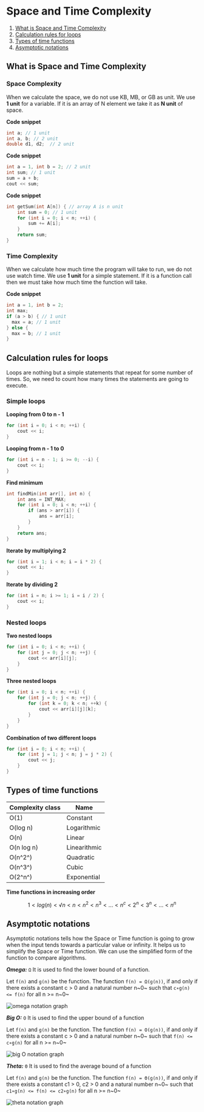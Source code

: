 # Space and Time Complexity


1. [What is Space and Time Complexity](#what-is-space-and-time-complexity)
2. [Calculation rules for loops](#calculation-rules-for-loops)
3. [Types of time functions](#types-of-time-functions)
4. [Asymptotic notations](#asymptotic-notations)
 
## What is Space and Time Complexity

### Space Complexity
When we calculate the space, we do not use KB, MB, or GB as unit.
We use **1 unit** for a variable. If it is an array of N element we take it as **N unit** of space.

**Code snippet**
```cpp
int a; // 1 unit
int a, b; // 2 unit
double d1, d2;  // 2 unit
```

**Code snippet**
```cpp
int a = 1, int b = 2; // 2 unit
int sum; // 1 unit
sum = a + b;
cout << sum;
```
**Code snippet**
```cpp
int getSum(int A[n]) { // array A is n unit
    int sum = 0; // 1 unit
    for (int i = 0; i < n; ++i) {
        sum += A[i];
    }
    return sum;
}
```

### Time Complexity
When we calculate how much time the program will take to run, we do not use watch time.
We use **1 unit** for a simple statement. If it is a function call then we must take how much time the function will take.

**Code snippet**
```cpp
int a = 1, int b = 2;
int max;
if (a > b) { // 1 unit
  max = a; // 1 unit
} else {
  max = b; // 1 unit
}
```


## Calculation rules for loops

Loops are nothing but a simple statements that repeat for some number of times. So, we need to count how many times the statements are going to execute.

### Simple loops

**Looping from 0 to n - 1**
```cpp
for (int i = 0; i < n; ++i) {
	cout << i;
}
```

**Looping from n - 1 to 0**
```cpp
for (int i = n - 1; i >= 0; --i) {
	cout << i;
}
```

**Find minimum**
```cpp
int findMin(int arr[], int n) {
	int ans = INT_MAX;
	for (int i = 0; i < n; ++i) {
		if (ans > arr[i]) {
			ans = arr[i];
		}
	}
	return ans;
}
```

**Iterate by multiplying 2**
```cpp
for (int i = 1; i < n; i = i * 2) {
	cout << i;
}
```

**Iterate by dividing 2**
```cpp
for (int i = n; i >= 1; i = i / 2) {
	cout << i;
}
```

### Nested loops

**Two nested loops**
```cpp
for (int i = 0; i < n; ++i) {
	for (int j = 0; j < n; ++j) {
		cout << arr[i][j];
	}
}
```

**Three nested loops**
```cpp
for (int i = 0; i < n; ++i) {
	for (int j = 0; j < n; ++j) {
		for (int k = 0; k < n; ++k) {
			cout << arr[i][j][k];
		}
	}
}
```

**Combination of two different loops**
```cpp
for (int i = 0; i < n; ++i) {
	for (int j = 1; j < n; j = j * 2) {
		cout << j;
	}
}
```

## Types of time functions

| Complexity class			| Name 			|
|---------------------------|---------------|
| O(1) 						| Constant 		|
| O(log n) 					| Logarithmic 	|
| O(n) 						| Linear 		|
| O(n log n)				| Linearithmic	|
| O(n^2^)					| Quadratic 	|
| O(n^3^)					| Cubic 		|
| O(2^n^)					| Exponential 	|


**Time functions in increasing order**

$$
1 < log(n) < √n < n < n^2 < n^3 < ... < n^c < 2^n < 3^n < ... < n^n
$$



## Asymptotic notations
Asymptotic notations tells how the Space or Time function is going to grow when the input tends towards a particular value or infinity. It helps us to simplify the Space or Time function. We can use the simplified form of the function to compare algorithms.

***Omega:*** `Ω`
It is used to find the lower bound of a function.

Let `f(n)` and `g(n)` be the function.
The function `f(n) = Ω(g(n))`, if and only if there exists a constant c > 0 and a natural number n~0~ such that `c∗g(n) <= f(n)` for all n >= n~0~

<img 
	src="public/omega-notation.png" 
	alt="omega notation graph" 
	style="max-width: 350px"
/>

***Big O:*** `O`
It is used to find the upper bound of a function

Let `f(n)` and `g(n)` be the function.
The function `f(n) = O(g(n))`, if and only if there exists a constant c > 0 and a natural number n~0~ such that `f(n) <= c∗g(n)` for all n >= n~0~

<img 
	src="public/big-O-notation.png" 
	alt="big O notation graph" 
	style="max-width: 350px"
/>


***Theta:*** `Θ`
It is used to find the average bound of a function

Let `f(n)` and `g(n)` be the function.
The function `f(n) = Θ(g(n))`, if and only if there exists a constant c1 > 0, c2 > 0 and a natural number n~0~ such that `c1∗g(n) <= f(n) <= c2∗g(n)` for all n >= n~0~

<img 
	src="public/theta-notation.png" 
	alt="theta notation graph" 
	style="max-width: 350px"
/>

